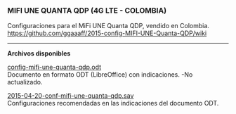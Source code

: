 ### MIFI UNE QUANTA QDP (4G LTE - COLOMBIA)

Configuraciones para el MiFi UNE Quanta QDP, vendido en Colombia.  
https://github.com/ggaaaff/2015-config-MIFI-UNE-Quanta-QDP/wiki  



***** 

**Archivos disponibles**  

[config-mifi-une-quanta-qdp.odt](https://github.com/ggaaaff/2015-config-MIFI-UNE-Quanta-QDP/blob/master/bin/config-mifi-une-quanta-qdp.odt)  
Documento en formato ODT (LibreOffice) con indicaciones. -No actualizado.


[2015-04-20-conf-mifi-une-quanta-qdp.sav](https://github.com/ggaaaff/2015-config-MIFI-UNE-Quanta-QDP/blob/master/bin/2015-04-20-conf-mifi-une-quanta-qdp.sav)  
Configuraciones recomendadas en las indicaciones del documento ODT.  
